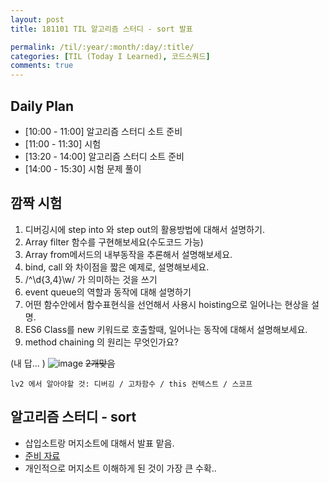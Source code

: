 ```yaml
---
layout: post
title: 181101 TIL 알고리즘 스터디 - sort 발표

permalink: /til/:year/:month/:day/:title/
categories: [TIL (Today I Learned), 코드스쿼드]
comments: true
---
```


## Daily Plan
- [10:00 - 11:00] 알고리즘 스터디 소트 준비
- [11:00 - 11:30] 시험
- [13:20 - 14:00] 알고리즘 스터디 소트 준비
- [14:00 - 15:30] 시험 문제 풀이

## 깜짝 시험
1. 디버깅시에 step into 와 step out의 활용방법에 대해서 설명하기.
2. Array filter 함수를 구현해보세요(수도코드 가능)
3. Array from메서드의 내부동작을 추론해서 설명해보세요.
4. bind, call 와 차이점을 짧은 예제로, 설명해보세요.
5. /^\d{3,4}\w/ 가 의미하는 것을 쓰기
6. event queue의 역할과 동작에 대해 설명하기
7. 어떤 함수안에서 함수표현식을 선언해서 사용시 hoisting으로 일어나는 현상을 설명.
8. ES6 Class를 new 키워드로 호출할때, 일어나는 동작에 대해서 설명해보세요.
9. method chaining 의 원리는 무엇인가요?

(내 답... )
![image](https://user-images.githubusercontent.com/40848630/47973642-decfe080-e0e8-11e8-8d44-0e88159ef629.png) ~~2개맞음~~

```text
lv2 에서 알아야할 것: 디버깅 / 고차함수 / this 컨텍스트 / 스코프
```

## 알고리즘 스터디 - sort
- 삽입소트랑 머지소트에 대해서 발표 맡음.
- [준비 자료](https://github.com/childrenOfCrong/AS/blob/master/Soom/insertion_merge_sort.md)
- 개인적으로 머지소트 이해하게 된 것이 가장 큰 수확..

